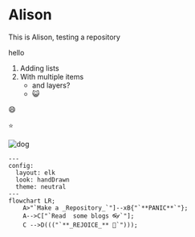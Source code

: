 # Alison

This is Alison, testing a repository

 hello
  1. Adding lists
  2. With multiple items
       - and layers?
       - 😺


😄

⭐

![dog](https://github.com/user-attachments/assets/ca03fc0a-766d-4ed5-9f78-32d117dda762 "Dog, Shocked")



```mermaid
---
config:
  layout: elk
  look: handDrawn
  theme: neutral
---
flowchart LR;
    A>"`Make a _Repository_`"]--xB{"`**PANIC**`"};
    A-->C["`Read  some blogs 👓`"];
    C -->D((("`**_REJOICE_** 🎊`")));
```

